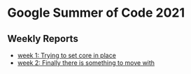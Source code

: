 # Google Summer of Code 2021

## Weekly Reports
- [week 1: Trying to set core in place](weekly-reports/week1.md)
- [week 2: Finally there is something to move with](weekly-reports/week2.md)